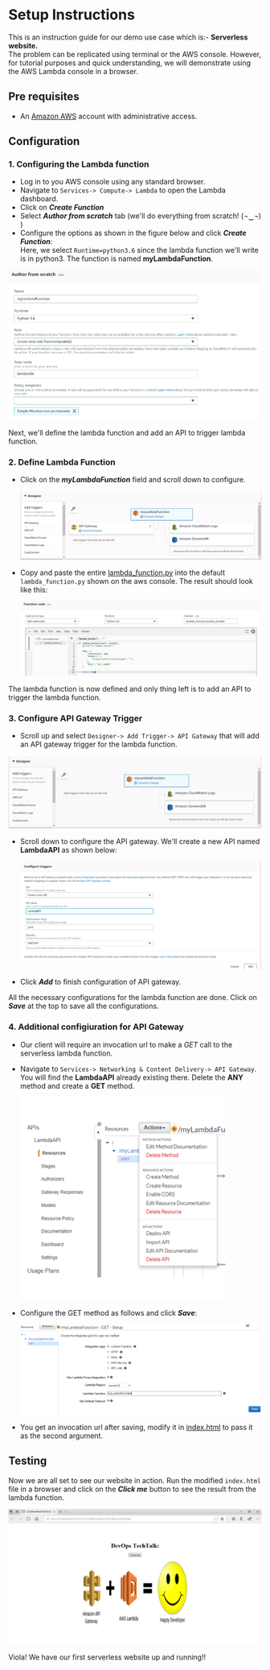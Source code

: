 # Setup Instructions
This is an instruction guide for our demo use case which is:- **Serverless website.**   
The problem can be replicated using terminal or the AWS console. However, for tutorial purposes and quick understanding, we will demonstrate using the AWS Lambda console in a browser.
## Pre requisites
+ An [Amazon AWS](https://aws.amazon.com/) account with administrative access.
## Configuration
### 1. Configuring the Lambda function
+ Log in to you AWS console using any standard browser.
+ Navigate to `Services-> Compute-> Lambda` to open the Lambda dashboard.
+ Click on **_Create Function_**
+ Select **_Author from scratch_** tab (we'll do everything from scratch! (¬‿¬) )
+ Configure the options as shown in the figure below and click **_Create Function_**:  
Here, we select `Runtime=python3.6` since the lambda function we'll write is in python3. The function is named **myLambdaFunction**.

![](https://github.com/AnkurSaxena135/AWS-Lambda-TechTalk/blob/master/src/material/lambdaConfig1.PNG)

Next, we'll define the lambda function and add an API to trigger lambda function.
### 2. Define Lambda Function
+ Click on the **_myLambdaFunction_** field and scroll down to configure.  
  
  ![](https://github.com/AnkurSaxena135/AWS-Lambda-TechTalk/blob/master/src/material/lambdaConfig4.PNG)
+ Copy and paste the entire [lambda_function.py](https://github.com/AnkurSaxena135/AWS-Lambda-TechTalk/blob/f295c5ba7a765de366677d598548d598d9f7234a/src/lambda_function.py#L1) into the default `lambda_function.py` shown on the aws console. The result should look like this:  
  
  ![](https://github.com/AnkurSaxena135/AWS-Lambda-TechTalk/blob/master/src/material/lambdaConfig5.PNG)  
 
The lambda function is now defined and only thing left is to add an API to trigger the lambda function.
### 3. Configure API Gateway Trigger
+ Scroll up and select `Designer-> Add Trigger-> API Gateway` that will add an API gateway trigger for the lambda function.  
  
 ![](https://github.com/AnkurSaxena135/AWS-Lambda-TechTalk/blob/master/src/material/addAPI.gif)
+ Scroll down to configure the API gateway. We'll create a new API named **LambdaAPI** as shown below:  
  
  ![](https://github.com/AnkurSaxena135/AWS-Lambda-TechTalk/blob/master/src/material/lambdaConfig3.PNG)
 + Click **_Add_** to finish configuration of API gateway.

All the necessary configurations for the lambda function are done. Click on **_Save_** at the top to save all the configurations.

### 4. Additional configiuration for API Gateway
+ Our client will require an invocation url to make a _GET_ call to the serverless lambda function. 
+ Navigate to `Services-> Networking & Content Delivery-> API Gateway`. You will find the **LambdaAPI** already existing there. Delete the **ANY** method and create a **GET** method.   
  
  ![](https://github.com/AnkurSaxena135/AWS-Lambda-TechTalk/blob/master/src/material/createGetMethod.gif)
+ Configure the GET method as follows and click **_Save_**:  
  
  ![](https://github.com/AnkurSaxena135/AWS-Lambda-TechTalk/blob/master/src/material/lambdaConfig10.PNG)
+ You get an invocation url after saving, modify it in [index.html](https://github.com/AnkurSaxena135/AWS-Lambda-TechTalk/blob/cee0c3f098e81e741ad7f4631dc3e650219c9a64/src/index.html#L11) to pass it as the second argument.
## Testing
Now we are all set to see our website in action. Run the modified `index.html` file in a browser and click on the **_Click me_** button to see the result from the lambda function.  
  
  ![](https://github.com/AnkurSaxena135/AWS-Lambda-TechTalk/blob/master/src/material/success.gif)
  
Viola! We have our first serverless website up and running!! 
